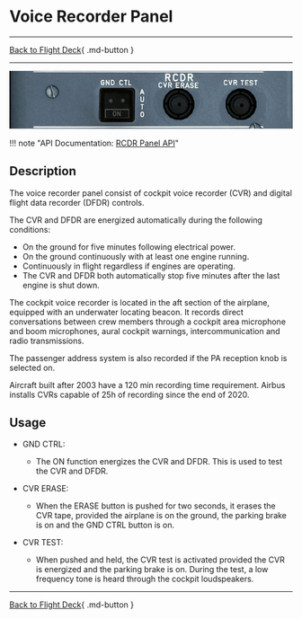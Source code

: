 # Voice Recorder Panel

---

[Back to Flight Deck](../index.md){ .md-button }

---

![Voice Recorder Panel](../../../assets/a32nx-briefing/overhead-panel/Recorder.jpg "Voice Recorder Panel")

!!! note "API Documentation: [RCDR Panel API](../../a32nx_api.md#rcdr-panel)"

## Description

The voice recorder panel consist of cockpit voice recorder (CVR) and digital flight data recorder (DFDR) controls.

The CVR and DFDR are energized automatically during the following conditions:

- On the ground for five minutes following electrical power.
- On the ground continuously with at least one engine running.
- Continuously in flight regardless if engines are operating.
- The CVR and DFDR both automatically stop five minutes after the last engine is shut down.

The cockpit voice recorder is located in the aft section of the airplane, equipped with an underwater locating beacon. It records direct conversations between crew members through a cockpit area microphone and boom microphones, aural cockpit warnings, intercommunication and radio transmissions.

The passenger address system is also recorded if the PA reception knob is selected on.

Aircraft built after 2003 have a 120 min recording time requirement. Airbus installs CVRs capable of 25h of recording since the end of 2020.

## Usage

- GND CTRL:
    - The ON function energizes the CVR and DFDR. This is used to test the CVR and DFDR.

- CVR ERASE:
    - When the ERASE button is pushed for two seconds, it erases the CVR tape, provided the airplane is on the ground, the parking brake is on and the GND CTRL button is on.

- CVR TEST:
    - When pushed and held, the CVR test is activated provided the CVR is energized and the parking brake is on. During the test, a low frequency tone is heard through the cockpit loudspeakers.

---

[Back to Flight Deck](../index.md){ .md-button }

